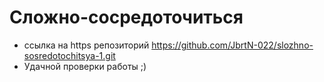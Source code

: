 # Сложно-сосредоточиться 

* ссылка на https репозиторий https://github.com/JbrtN-022/slozhno-sosredotochitsya-1.git
* Удачной проверки работы ;)
